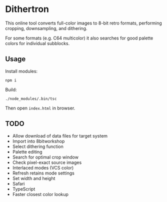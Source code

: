Dithertron
==========

This online tool converts full-color images to 8-bit retro formats,
performing cropping, downsampling, and dithering.

For some formats (e.g. C64 multicolor) it also searches for good palette colors for individual subblocks.

Usage
-----

Install modules:
~~~~
npm i
~~~~
Build:
~~~~
./node_modules/.bin/tsc
~~~~

Then open `index.html` in browser.

TODO
----

* Allow download of data files for target system
* Import into 8bitworkshop
* Select dithering function
* Palette editing
* Search for optimal crop window
* Check pixel-exact source images
* Interlaced modes (VCS color)
* Refresh retains mode settings
* Set width and height
* Safari
* TypeScript
* Faster closest color lookup

